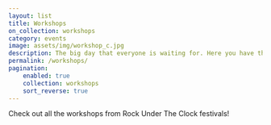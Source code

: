 ```yaml
---
layout: list
title: Workshops
on_collection: workshops
category: events
image: assets/img/workshop_c.jpg
description: The big day that everyone is waiting for. Here you have the oportunity to see and appreciate big artists and local bands.
permalink: /workshops/
pagination:
    enabled: true
    collection: workshops
    sort_reverse: true
---
```

<p>Check out all the workshops from Rock Under The Clock festivals!</p>